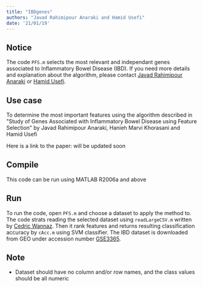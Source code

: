 ```yaml
---
title: "IBDgenes"
authors: "Javad Rahimipour Anaraki and Hamid Usefi"
date: '21/01/19'
---
```


## Notice
The code `PFS.m` selects the most relevant and independant genes associated to Inflammatory Bowel Disease (IBD). If you need more details and explanation about the algorithm, please contact [Javad Rahimipour Anaraki](http://www.cs.mun.ca/~jra066/) or [Hamid Usefi](http://www.math.mun.ca/~usefi/). 

## Use case
To determine the most important features using the algorithm described in "Study of Genes Associated with Inflammatory Bowel Disease using Feature Selection" by Javad Rahimipour Anaraki, Hanieh Marvi Khorasani and Hamid Usefi

Here is a link to the paper: will be updated soon

## Compile
This code can be run using MATLAB R2006a and above

## Run
To run the code, open `PFS.m` and choose a dataset to apply the method to. The code strats reading the selected dataset using `readLargeCSV.m` written by [Cedric Wannaz](https://www.mathworks.com/matlabcentral/profile/authors/1078046-cedric-wannaz). Then it rank features and returns resulting classification accuracy by `cAcc.m` using SVM classifier. The IBD dataset is downloaded from GEO under accession number [GSE3365]().

## Note
 - Dataset should have no column and/or row names, and the class values should be all numeric

